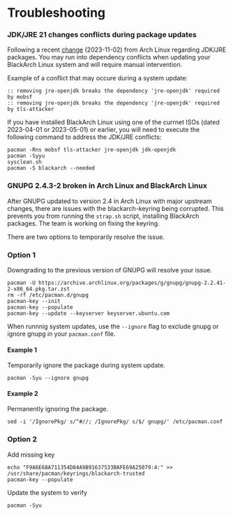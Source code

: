 # Troubleshooting

### JDK/JRE 21 changes conflicts during package updates

Following a recent [change](https://archlinux.org/news/incoming-changes-in-jdk-jre-21-packages-may-require-manual-intervention/) (2023-11-02) from Arch Linux regarding JDK/JRE packages. You may run into dependency conflicts when updating your BlackArch Linux system and will require manual intervention.

Example of a conflict that may occure during a system update:
```shell
:: removing jre-openjdk breaks the dependency 'jre-openjdk' required by mobsf
:: removing jre-openjdk breaks the dependency 'jre-openjdk' required by tls-attacker
```
If you have installed BlackArch Linux using one of the currnet ISOs (dated 2023-04-01 or 2023-05-01) or earlier, you will need to execute the following command to address the JDK/JRE conflicts:
```shell
pacman -Rns mobsf tls-attacker jre-openjdk jdk-openjdk
pacman -Syyu
sysclean.sh
pacman -S blackarch --needed
```
### GNUPG 2.4.3-2 broken in Arch Linux and BlackArch Linux

After GNUPG updated to version 2.4 in Arch Linux with major upstream changes, there are issues with the blackarch-keyring being corrupted. This prevents you from running the `strap.sh` script, installing BlackArch packages. The team is working on fixing the keyring. 

There are two options to temporarily resolve the issue.

### Option 1

Downgrading to the previous version of GNUPG will resolve your issue.

```
pacman -U https://archive.archlinux.org/packages/g/gnupg/gnupg-2.2.41-2-x86_64.pkg.tar.zst
rm -rf /etc/pacman.d/gnupg
pacman-key --init
pacman-key --populate
pacman-key --update --keyserver keyserver.ubuntu.com
```

When runnnig system updates, use the `--ignore` flag to exclude gnupg or ignore gnupg in your `pacman.conf` file.

#### Example 1
Temporarily ignore the package during system update.
```
pacman -Syu --ignore gnupg
```

#### Example 2
Permanently ignoring the package.
```
sed -i '/IgnorePkg/ s/^#//; /IgnorePkg/ s/$/ gnupg/' /etc/pacman.conf
```

### Option 2

Add missing key
```
echo "F9A6E68A711354D84A9B91637533BAFE69A25079:4:" >> /usr/share/pacman/keyrings/blackarch-trusted
pacman-key --populate
```
Update the system to verify
```
pacman -Syu
```

